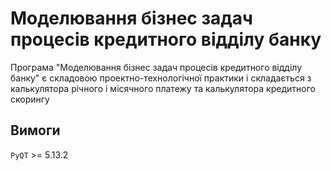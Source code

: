 # Моделювання бізнес задач процесів кредитного відділу банку
Програма "Моделювання бізнес задач процесів кредитного відділу банку" є складовою проектно-технологічної практики і складається з калькулятора річного і місячного платежу та калькулятора кредитного скорингу
## Вимоги  
`PyQT` >= 5.13.2
